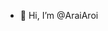 - 👋 Hi, I’m @AraiAroi

<!---
AraiAroi/AraiAroi is a ✨ special ✨ repository because its `README.md` (this file) appears on your GitHub profile.
You can click the Preview link to take a look at your changes.
--->
